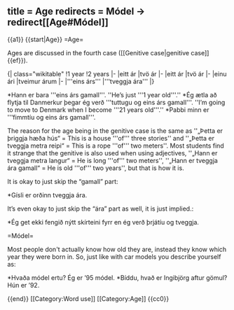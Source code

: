 title = Age
redirects = Módel -> redirect[[Age#Módel]]
---

{{a1}}
{{start|Age}}
=Age=

Ages are discussed in the fourth case ([[Genitive case|genitive case]] {{ef}}).

{| class="wikitable"
!1 year
!2 years
|-
|eitt ár
|tvö ár
|-
|eitt ár
|tvö ár
|-
|einu ári
|tveimur árum
|-
|'''eins árs'''
|'''tveggja ára'''
|}

*Hann er bara '''eins árs gamall'''. ''He’s just '''1 year old'''.''
*Ég ætla að flytja til Danmerkur þegar ég verð '''tuttugu og eins árs gamall'''. ''I’m going to move to Denmark when I become '''21 years old'''.''
*Pabbi minn er '''fimmtíu og eins árs gamall'''.

The reason for the age being in the genitive case is the same as ''„Þetta er þriggja hæða hús“ = This is a house '''of''' three stories'' and ''„Þetta er tveggja metra reipi“ = This is a rope '''of''' two meters''. Most students find it strange that the genitive is also used when using adjectives, ''„Hann er tveggja metra langur“ = He is long '''of''' two meters'', ''„Hann er tveggja ára gamall“ = He is old '''of''' two years'', but that is how it is.

It is okay to just skip the “gamall” part:

*Gísli er orðinn tveggja ára.

It’s even okay to just skip the “ára” part as well, it is just implied.:

*Ég get ekki fengið nýtt skírteini fyrr en ég verð þrjátíu og tveggja.

=Módel=

Most people don't actually know how old they are, instead they know which year they were born in. So, just like with car models you describe yourself as:

*Hvaða módel ertu? Ég er ’95 módel.
*Bíddu, hvað er Ingibjörg aftur gömul? Hún er ’92.

{{end}}
[[Category:Word use]]
[[Category:Age]]
<noinclude>{{cc0}}</noinclude>